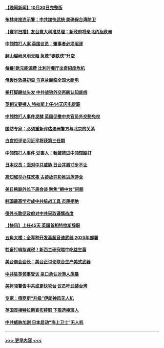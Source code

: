 #### [【晚间新闻】10月20日完整版](../pages/prog202/a103556303.md?t=10211150) 
#### [布林肯接连示警：中共加快武统 美确保台湾防卫](../pages/prog202/a103556298.md?t=10211150) 
#### [【寰宇扫描】友台意大利准总理：新政府将亲北约及欧洲](../pages/prog202/a103556352.md?t=10211150) 
#### [中领馆打人案 英国议员：肇事者必须驱逐](../pages/prog202/a103556186.md?t=10211150) 
#### [翻山越岭风雨无阻 急救“钢铁侠”升空](../pages/prog202/a103556208.md?t=10211150) 
#### [每餐1欧元能源费 比利时餐厅出奇招度危机](../pages/prog202/a103556200.md?t=10211150) 
#### [俄轰炸效果初显 乌克兰面临全国大断电](../pages/prog202/a103556188.md?t=10211150) 
#### [拳打脚踢扯头发 中共战狼外交再刷认知底线](../pages/prog202/a103556192.md?t=10211150) 
#### [英相又要换人 特拉斯上任44天闪电辞职](../pages/prog202/a103556184.md?t=10211150) 
#### [中领馆打人事件发酵 英国促撤中共官员外交豁免权](../pages/prog202/a103556020.md?t=10211150) 
#### [国防专家：必须重新评估澳洲警方与北京的关系](../pages/prog202/a103556051.md?t=10211150) 
#### [白宫拒评论习近平将获第三任期](../pages/prog202/a103556015.md?t=10211150) 
#### [中领馆打人事件 受害人：我被拖进中领馆殴打](../pages/prog202/a103556031.md?t=10211150) 
#### [日本议员：面对中共威胁 日台并肩寸步不让](../pages/prog202/a103556039.md?t=10211150) 
#### [高知城举办狂欢夜 古迹放异彩推进旅游业](../pages/prog202/a103556041.md?t=10211150) 
#### [美日韩副外长下周会谈 聚焦“朝中台”问题](../pages/prog202/a103555997.md?t=10211150) 
#### [韩国最高学府成中共统战工具 市民拒绝](../pages/prog202/a103556027.md?t=10211150) 
#### [德外长敦促政府对中共采取谨慎态度](../pages/prog202/a103556005.md?t=10211150) 
#### [【快讯】上任45天 英国首相特拉斯辞职](../pages/prog202/a103556023.md?t=10211150) 
#### [五角大楼：全军种开发高超音速武器 2025年部署](../pages/prog202/a103555882.md?t=10211150) 
#### [牲畜打嗝拟课税！新西兰研究喂牛吃益生菌](../pages/prog202/a103555856.md?t=10211150) 
#### [美台商会会长：美台正讨论联合生产美式武器](../pages/prog202/a103555855.md?t=10211150) 
#### [中共驻英领事受访 亲口承认对港人施暴](../pages/prog202/a103555838.md?t=10211150) 
#### [美将领警告中共或更快攻台 议员吁武装台湾](../pages/prog202/a103555836.md?t=10211150) 
#### [专家：俄罗斯“升级”伊朗神风无人机](../pages/prog202/a103555746.md?t=10211150) 
#### [英国首相特拉斯宣布辞职 下周选接班人](../pages/prog202/a103555829.md?t=10211150) 
#### [中共威胁加剧 日本启动“海上卫士”无人机](../pages/prog202/a103555737.md?t=10211150) 

----
#### [ >>> 更早内容 <<< ](../indexes/prog202-earlier.md)
